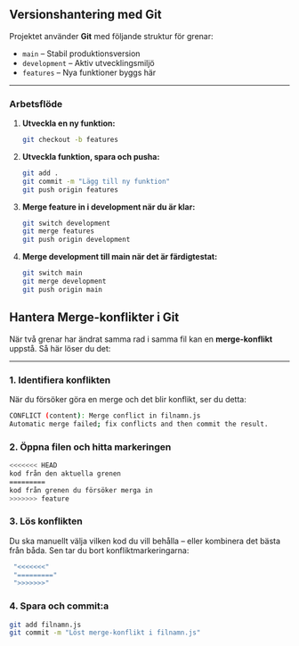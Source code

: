 ## Versionshantering med Git

Projektet använder **Git** med följande struktur för grenar:

- `main` – Stabil produktionsversion
- `development` – Aktiv utvecklingsmiljö
- `features` – Nya funktioner byggs här

---

### Arbetsflöde

1. **Utveckla en ny funktion:**
   ```bash
   git checkout -b features
   ```
2. **Utveckla funktion, spara och pusha:**
   ```bash
   git add .
   git commit -m "Lägg till ny funktion"
   git push origin features
   ```
3. **Merge feature in i development när du är klar:**
   ```bash
   git switch development
   git merge features
   git push origin development
   ```
4. **Merge development till main när det är färdigtestat:**
   ```bash
   git switch main
   git merge development
   git push origin main
   ```

## Hantera Merge-konflikter i Git

När två grenar har ändrat samma rad i samma fil kan en **merge-konflikt** uppstå. Så här löser du det:

---

### 1. Identifiera konflikten

När du försöker göra en merge och det blir konflikt, ser du detta:

```bash
CONFLICT (content): Merge conflict in filnamn.js
Automatic merge failed; fix conflicts and then commit the result.
```

### 2. Öppna filen och hitta markeringen

```bash
<<<<<<< HEAD
kod från den aktuella grenen
=========
kod från grenen du försöker merga in
>>>>>>> feature
```

### 3. Lös konflikten

Du ska manuellt välja vilken kod du vill behålla – eller kombinera det bästa från båda. Sen tar du bort konfliktmarkeringarna:

```bash
 "<<<<<<<"
 "========="
 ">>>>>>>"
```

### 4. Spara och commit:a

```bash
git add filnamn.js
git commit -m "Löst merge-konflikt i filnamn.js"

```
